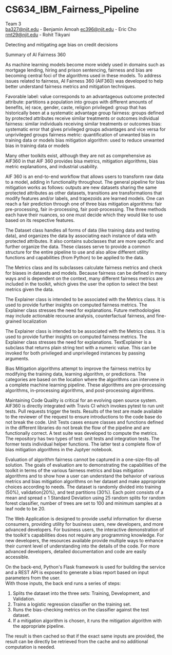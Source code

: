 # CS634_IBM_Fairness_Pipeline
Team 3	
ba327@njit.edu - Benjamin Amoah	
ec396@njit.edu - Eric Cho
rmt29@njit.edu - Rohit Tikyani

Detecting and mitigating age bias on credit decisions

Summary of AI Fairness 360

As machine learning models become more widely used in domains such as mortgage lending, hiring and prison sentencing, fairness and bias are becoming central foci of the algorithms used in these models. To address issues related to fairness, AI Fairness 360 (AIF360) was developed to help better understand fairness metrics and mitigation techniques.

Favorable label: value corresponds to an advantageous outcome protected attribute: partitions a population into groups with different amounts of benefits, ie) race, gender, caste, religion privileged: group that has historically been at a systematic advantage group fairness: groups defined by protected attributes receive similar treatments or outcomes individual fairness: similar individuals receiving similar treatments or outcomes bias: systematic error that gives privileged groups advantages and vice versa for unprivileged groups fairness metric: quantification of unwanted bias in training data or models bias mitigation algorithm: used to reduce unwanted bias in training data or models

Many other toolkits exist, although they are not as comprehensive as AIF360 in that AIF 360 provides bisa metrics, mitigation algorithms, bias metric explanations, and industrial usability.

AIF 360 is an end-to-end workflow that allows users to transform raw data to a model, adding in functionality throughout. The general pipeline for bias mitigation works as follows: outputs are new datasets sharing the same protected attributes as other datasets, transitions are transformations that modify features and/or labels, and trapezoids are learned models. One can reach a fair prediction through one of three bias mitigation algorithms: fair pre-processing, fair in-processing, fair post-processing. The three methods each have their nuances, so one must decide which they would like to use based on its respective features.

The Dataset class handles all forms of data (like training data and testing data), and organizes the data by associating each instance of data with protected attributes. It also contains subclasses that are more specific and further organize the data. These classes serve to provide a common structure for the entire pipeline to use and also allow different utility functions and capabilities (from Python) to be applied to the data.

The Metrics class and its subclasses calculate fairness metrics and check for biases in datasets and models. Because fairness can be defined in many ways and is dependent on the context, many different fairness metrics are included in the toolkit, which gives the user the option to select the best metrics given the data.

The Explainer class is intended to be associated with the Metrics class. It is used to provide further insights on computed fairness metrics. The Explainer class stresses the need for explanations. Future methodologies may include actionable recourse analysis, counterfactual fairness, and fine-grained localization

The Explainer class is intended to be associated with the Metrics class.  It is used to provide further insights on computed fairness metrics.  The Explainer class stresses the need for explanations.  TextExplainer is a subclass that returns plain string text with a numeric value. This can be invoked for both privileged and unprivileged instances by passing arguments.  
 
Bias Mitigation algorithms attempt to improve the fairness metrics by modifying the training data, learning algorithm, or predictions.  The categories are based on the location where the algorithms can intervene in a complete machine learning pipeline.  These algorithms are pre-processing algorithms, in-processing algorithms, and post-processing algorithms. 
 
Maintaining Code Quality is critical for an evolving open source system.  AIF360 is directly integrated with Travis CI which invokes pytest to run unit tests.  Pull requests trigger the tests.  Results of the test are made available to the reviewer of the request to ensure introductions to the code base do not break the code.  Unit Tests cases ensure classes and functions defined in the different libraries do not break the flow of the pipeline and are functionally correct.  A test suite was developed to compute the metrics. The repository has two types of test: unit tests and integration tests.  The former tests individual helper functions.  The latter test a complete flow of bias mitigation algorithms in the Juptyer notebook. 
 
Evaluation of algorithm fairness cannot be captured in a one-size-fits-all solution. The goals of evaluation are to demonstrating the capabilities of the toolkit in terms of the various fairness metrics and bias mitigation algorithms and to show how a user can understand the behavior of various metrics and bias mitigation algorithms on her dataset and make appropriate choices according to needs. 
The dataset is randomly divided into training (50%), validation(20%), and test partitions (30%).  Each point consists of a mean and spread ± 1 Standard Deviation using 25 random splits for random forest classifier, number of trees are set to 100 and minimum samples at a leaf node to be 20.  
 
The Web Application is designed to provide useful information for diverse consumers, providing utility for business users, new developers, and more advanced developers. For business users, the interactive demonstration of the toolkit's capabilities does not require any programming knowledge.  For new developers, the resources available provide multiple ways to enhance their current level of understanding into the details of the code.  For more advanced developers, detailed documentation and code are easily accessible.
 
On the back-end, Python's Flask framework is used for building the service and a REST API is exposed to generate a bias report based on input parameters from the user.  
With those inputs, the back end runs a series of steps:
1.  Splits the dataset into the three sets: Training, Development, and Validation.
2.  Trains a logistic regression classifier on the training set.  
3.  Runs the bias-checking metrics on the classifier against the test dataset.
4.  If a mitigation algorithm is chosen, it runs the mitigation algorithm with the appropriate pipeline.  
 
The result is then cached so that if the exact same inputs are provided, the result can be directly be retrieved from the cache and no additional computation is needed. 

